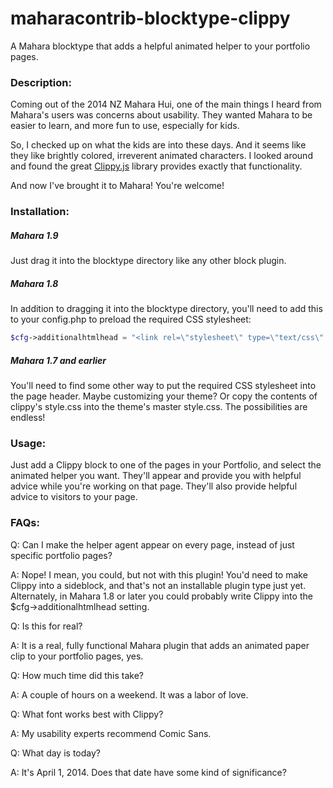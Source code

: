 maharacontrib-blocktype-clippy
==============================

A Mahara blocktype that adds a helpful animated helper to your portfolio pages.

### Description:

Coming out of the 2014 NZ Mahara Hui, one of the main things I 
heard from Mahara's users was concerns about usability. They 
wanted Mahara to be easier to learn, and more fun to use, especially for kids.

So, I checked up on what the kids are into these days. And it 
seems like they like brightly colored, irreverent animated 
characters. I looked around and found the great 
[Clippy.js](https://www.smore.com/clippy-js) library provides exactly that functionality.

And now I've brought it to Mahara! You're welcome!


### Installation:

##### Mahara 1.9
Just drag it into the blocktype directory like any other block plugin.

##### Mahara 1.8
In addition to dragging it into the blocktype directory, you'll need to
add this to your config.php to preload the required CSS stylesheet:

```php
$cfg->additionalhtmlhead = "<link rel=\"stylesheet\" type=\"text/css\" href=\"{$cfg->wwwroot}/blocktype/clippy/theme/raw/static/style.css\" media=\"all\">";
```

##### Mahara 1.7 and earlier
You'll need to find some other way to put the 
required CSS stylesheet into the page header. Maybe customizing
your theme? Or copy the contents of clippy's style.css into the
theme's master style.css. The possibilities are endless!


### Usage:

Just add a Clippy block to one of the pages in your Portfolio, and
select the animated helper you want. They'll appear and provide you
with helpful advice while you're working on that page. They'll
also provide helpful advice to visitors to your page.


### FAQs:

Q: Can I make the helper agent appear on every page, instead of just
specific portfolio pages?

A: Nope! I mean, you could, but not with this plugin! You'd need to make Clippy into a sideblock, and that's not an installable plugin type just yet. Alternately, in Mahara 1.8 or later you could probably write Clippy into the $cfg->additionalhtmlhead setting.


Q: Is this for real?

A: It is a real, fully functional Mahara plugin that adds an animated paper clip to your portfolio pages, yes.


Q: How much time did this take?

A: A couple of hours on a weekend. It was a labor of love.


Q: What font works best with Clippy?

A: My usability experts recommend Comic Sans.


Q: What day is today?

A: It's April 1, 2014. Does that date have some kind of significance?
